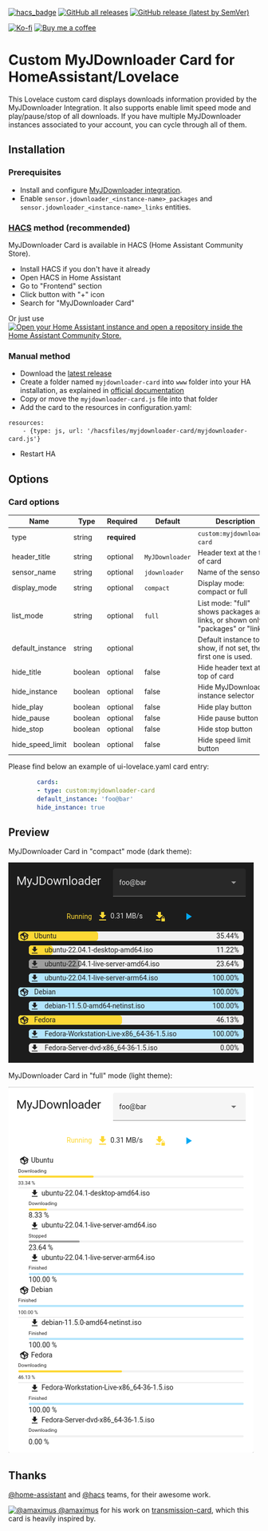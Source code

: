 [![hacs_badge](https://img.shields.io/badge/HACS-Default-orange.svg)](https://github.com/hacs/integration)
[![GitHub all releases](https://img.shields.io/github/downloads/Nyaran/myjdownloader-card/total)](https://github.com/Nyaran/myjdownloader-card/releases)
[![GitHub release (latest by SemVer)](https://img.shields.io/github/downloads/Nyaran/myjdownloader-card/latest/total?sort=semver)](https://github.com/Nyaran/myjdownloader-card/releases/latest)

[![Ko-fi](https://img.shields.io/badge/Ko--fi-Nyaran-blue?logo=ko-fi)](https://ko-fi.com/nyaran)
[![Buy me a coffee](https://img.shields.io/badge/Buy%20me%20a%20coffee-Nyaran-blue?logo=buy-me-a-coffee)](https://www.buymeacoffee.com/nyaran)

# Custom MyJDownloader Card for HomeAssistant/Lovelace

This Lovelace custom card displays downloads information provided by the MyJDownloader Integration.
It also supports enable limit speed mode and play/pause/stop of all downloads.
If you have multiple MyJDownloader instances associated to your account, you can cycle through all of them.

## Installation

### Prerequisites
 - Install and configure [MyJDownloader integration](https://github.com/doudz/homeassistant-myjdownloader).
 - Enable `sensor.jdownloader_<instance-name>_packages` and `sensor.jdownloader_<instance-name>_links` entities.

### [HACS](https://hacs.xyz/) method (recommended)

MyJDownloader Card is available in HACS (Home Assistant Community Store).

- Install HACS if you don't have it already
- Open HACS in Home Assistant
- Go to "Frontend" section
- Click button with "+" icon
- Search for "MyJDownloader Card"

Or just use [![Open your Home Assistant instance and open a repository inside the Home Assistant Community Store.](https://my.home-assistant.io/badges/hacs_repository.svg)](https://my.home-assistant.io/redirect/hacs_repository/?owner=Nyaran&repository=myjdownloader-card&category=plugin)

### Manual method

- Download the [latest release](https://github.com/Nyaran/myjdownloader-card/releases/latest/download/myjdownloader-card.js)
- Create a folder named `myjdownloader-card` into `www` folder into your HA installation, as explained in [official documentation](https://developers.home-assistant.io/docs/frontend/custom-ui/registering-resources/)
- Copy or move the `myjdownloader-card.js` file into that folder 
- Add the card to the resources in configuration.yaml:

```
resources:
	- {type: js, url: '/hacsfiles/myjdownloader-card/myjdownloader-card.js'}
```

- Restart HA

## Options

### Card options

| Name             | Type    | Required     | Default         | Description                                                                     |
|------------------|---------|--------------|-----------------|---------------------------------------------------------------------------------|
| type             | string  | **required** |                 | `custom:myjdownloader-card`                                                     |
| header_title     | string  | optional     | `MyJDownloader` | Header text at the top of card                                                  |
| sensor_name      | string  | optional     | `jdownloader`   | Name of the sensor                                                              |
| display_mode     | string  | optional     | `compact`       | Display mode: compact or full                                                   |
| list_mode        | string  | optional     | `full`          | List mode: "full" shows packages and links, or shown only "packages" or "links" |
| default_instance | string  | optional     |                 | Default instance to show, if not set, the first one is used.                    |
| hide_title       | boolean | optional     | false           | Hide header text at the top of card                                             |
| hide_instance    | boolean | optional     | false           | Hide MyJDownloader instance selector                                            |
| hide_play        | boolean | optional     | false           | Hide play button                                                                |
| hide_pause       | boolean | optional     | false           | Hide pause button                                                               |
| hide_stop        | boolean | optional     | false           | Hide stop button                                                                |
| hide_speed_limit | boolean | optional     | false           | Hide speed limit button                                                         |
Please find below an example of ui-lovelace.yaml card entry:

```yaml
		cards:
		- type: custom:myjdownloader-card
		default_instance: 'foo@bar'
		hide_instance: true
```

## Preview

MyJDownloader Card in "compact" mode (dark theme):

![MyJDownloader Card compact](./myjdownloader-card-compact-dark.png)

MyJDownloader Card in "full" mode (light theme):

![MyJDownloader Card full](./myjdownloader-card-full-light.png)

## Thanks

[@home-assistant](https://github.com/home-assistant/) and [@hacs](https://github.com/hacs/) teams, for their awesome work.

[![@amaximus](https://github.com/amaximus.png?size=40) @amaximus](https://github.com/amaximus/) for his work on [transmission-card](https://github.com/amaximus/transmission-card), which this card is heavily inspired by.
